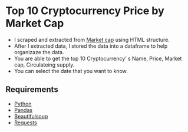 # Top 10 Cryptocurrency Price by Market Cap
* I scraped and extracted from [Market cap](https://coinmarketcap.com/historical/) using HTML structure.
* After I extracted data, I stored the data into a dataframe to help organizaze the data.
* You are able to get the top 10 Cryptocurrency’ s Name, Price, Market cap, Circulateing supply. 
* You can select the date that you want to know.


## Requirements
* [Python](https://www.python.org/downloads/)
* [Pandas](https://pandas.pydata.org/docs/getting_started/install.html)
* [Beautifulsoup ](https://pypi.org/project/beautifulsoup4/)
* [Requests](https://pypi.org/project/requests/)



